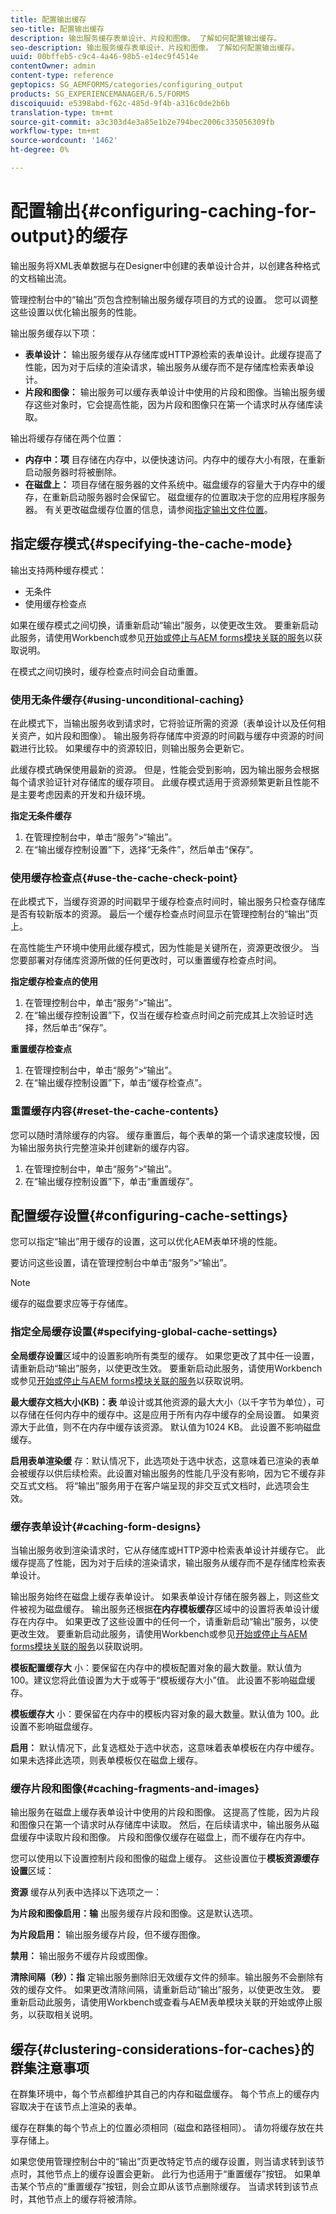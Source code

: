 ```yaml
---
title: 配置输出缓存
seo-title: 配置输出缓存
description: 输出服务缓存表单设计、片段和图像。 了解如何配置输出缓存。
seo-description: 输出服务缓存表单设计、片段和图像。 了解如何配置输出缓存。
uuid: 00bffeb5-c9c4-4a46-98b5-e14ec9f4514e
contentOwner: admin
content-type: reference
geptopics: SG_AEMFORMS/categories/configuring_output
products: SG_EXPERIENCEMANAGER/6.5/FORMS
discoiquuid: e5398abd-f62c-485d-9f4b-a316c0de2b6b
translation-type: tm+mt
source-git-commit: a3c303d4e3a85e1b2e794bec2006c335056309fb
workflow-type: tm+mt
source-wordcount: '1462'
ht-degree: 0%

---
```



# 配置输出{#configuring-caching-for-output}的缓存

输出服务将XML表单数据与在Designer中创建的表单设计合并，以创建各种格式的文档输出流。

管理控制台中的“输出”页包含控制输出服务缓存项目的方式的设置。 您可以调整这些设置以优化输出服务的性能。

输出服务缓存以下项：

* **表单设计：** 输出服务缓存从存储库或HTTP源检索的表单设计。此缓存提高了性能，因为对于后续的渲染请求，输出服务从缓存而不是存储库检索表单设计。
* **片段和图像：** 输出服务可以缓存表单设计中使用的片段和图像。当输出服务缓存这些对象时，它会提高性能，因为片段和图像只在第一个请求时从存储库读取。

输出将缓存存储在两个位置：

* **内存中：项** 目存储在内存中，以便快速访问。内存中的缓存大小有限，在重新启动服务器时将被删除。
* **在磁盘上：** 项目存储在服务器的文件系统中。磁盘缓存的容量大于内存中的缓存，在重新启动服务器时会保留它。 磁盘缓存的位置取决于您的应用程序服务器。 有关更改磁盘缓存位置的信息，请参阅[指定输出文件位置](/help/forms/using/admin-help/specify-file-locations-output.md#specify-file-locations-for-output)。

## 指定缓存模式{#specifying-the-cache-mode}

输出支持两种缓存模式：

* 无条件
* 使用缓存检查点

如果在缓存模式之间切换，请重新启动“输出”服务，以使更改生效。 要重新启动此服务，请使用Workbench或参见[开始或停止与AEM forms模块关联的服务](/help/forms/using/admin-help/starting-stopping-services.md#start-or-stop-the-services-associated-with-aem-forms-modules)以获取说明。

在模式之间切换时，缓存检查点时间会自动重置。

### 使用无条件缓存{#using-unconditional-caching}

在此模式下，当输出服务收到请求时，它将验证所需的资源（表单设计以及任何相关资产，如片段和图像）。 输出服务将存储库中资源的时间戳与缓存中资源的时间戳进行比较。 如果缓存中的资源较旧，则输出服务会更新它。

此缓存模式确保使用最新的资源。 但是，性能会受到影响，因为输出服务会根据每个请求验证针对存储库的缓存项目。 此缓存模式适用于资源频繁更新且性能不是主要考虑因素的开发和升级环境。

**指定无条件缓存**

1. 在管理控制台中，单击“服务”>“输出”。
1. 在“输出缓存控制设置”下，选择“无条件”，然后单击“保存”。

### 使用缓存检查点{#use-the-cache-check-point}

在此模式下，当缓存资源的时间戳早于缓存检查点时间时，输出服务只检查存储库是否有较新版本的资源。 最后一个缓存检查点时间显示在管理控制台的“输出”页上。

在高性能生产环境中使用此缓存模式，因为性能是关键所在，资源更改很少。 当您要部署对存储库资源所做的任何更改时，可以重置缓存检查点时间。

**指定缓存检查点的使用**

1. 在管理控制台中，单击“服务”>“输出”。
1. 在“输出缓存控制设置”下，仅当在缓存检查点时间之前完成其上次验证时选择，然后单击“保存”。

**重置缓存检查点**

1. 在管理控制台中，单击“服务”>“输出”。
1. 在“输出缓存控制设置”下，单击“缓存检查点”。

### 重置缓存内容{#reset-the-cache-contents}

您可以随时清除缓存的内容。 缓存重置后，每个表单的第一个请求速度较慢，因为输出服务执行完整渲染并创建新的缓存内容。

1. 在管理控制台中，单击“服务”>“输出”。
1. 在“输出缓存控制设置”下，单击“重置缓存”。

## 配置缓存设置{#configuring-cache-settings}

您可以指定“输出”用于缓存的设置，这可以优化AEM表单环境的性能。

要访问这些设置，请在管理控制台中单击“服务”>“输出”。

>[!NOTE]
>
>缓存的磁盘要求应等于存储库。

### 指定全局缓存设置{#specifying-global-cache-settings}

**全局缓存设置**&#x200B;区域中的设置影响所有类型的缓存。 如果您更改了其中任一设置，请重新启动“输出”服务，以使更改生效。 要重新启动此服务，请使用Workbench或参见[开始或停止与AEM forms模块关联的服务](/help/forms/using/admin-help/starting-stopping-services.md#start-or-stop-the-services-associated-with-aem-forms-modules)以获取说明。

**最大缓存文档大小(KB)：表** 单设计或其他资源的最大大小（以千字节为单位），可以存储在任何内存中的缓存中。这是应用于所有内存中缓存的全局设置。 如果资源大于此值，则不在内存中缓存该资源。 默认值为1024 KB。 此设置不影响磁盘缓存。

**启用表单渲染缓** 存：默认情况下，此选项处于选中状态，这意味着已渲染的表单会被缓存以供后续检索。此设置对输出服务的性能几乎没有影响，因为它不缓存非交互式文档。 将“输出”服务用于在客户端呈现的非交互式文档时，此选项会生效。

### 缓存表单设计{#caching-form-designs}

当输出服务收到渲染请求时，它从存储库或HTTP源中检索表单设计并缓存它。 此缓存提高了性能，因为对于后续的渲染请求，输出服务从缓存而不是存储库检索表单设计。

输出服务始终在磁盘上缓存表单设计。 如果表单设计存储在服务器上，则这些文件被视为磁盘缓存。 输出服务还根据&#x200B;**在内存模板缓存**&#x200B;区域中的设置将表单设计缓存在内存中。 如果更改了这些设置中的任何一个，请重新启动“输出”服务，以使更改生效。 要重新启动此服务，请使用Workbench或参见[开始或停止与AEM forms模块关联的服务](/help/forms/using/admin-help/starting-stopping-services.md#start-or-stop-the-services-associated-with-aem-forms-modules)以获取说明。

**模板配置缓存大** 小：要保留在内存中的模板配置对象的最大数量。默认值为 100。建议您将此值设置为大于或等于“模板缓存大小”值。 此设置不影响磁盘缓存。

**模板缓存大** 小：要保留在内存中的模板内容对象的最大数量。默认值为 100。此设置不影响磁盘缓存。

**启用：** 默认情况下，此复选框处于选中状态，这意味着表单模板在内存中缓存。如果未选择此选项，则表单模板仅在磁盘上缓存。

### 缓存片段和图像{#caching-fragments-and-images}

输出服务在磁盘上缓存表单设计中使用的片段和图像。 这提高了性能，因为片段和图像只在第一个请求时从存储库中读取。 然后，在后续请求中，输出服务从磁盘缓存中读取片段和图像。 片段和图像仅缓存在磁盘上，而不缓存在内存中。

您可以使用以下设置控制片段和图像的磁盘上缓存。 这些设置位于&#x200B;**模板资源缓存设置**&#x200B;区域：

**资源** 缓存从列表中选择以下选项之一：

**为片段和图像启用：输** 出服务缓存片段和图像。这是默认选项。

**为片段启用：** 输出服务缓存片段，但不缓存图像。

**禁用：** 输出服务不缓存片段或图像。

**清除间隔（秒）：指** 定输出服务删除旧无效缓存文件的频率。输出服务不会删除有效的缓存文件。 如果更改清除间隔，请重新启动“输出”服务，以使更改生效。 要重新启动此服务，请使用Workbench或查看与AEM表单模块关联的开始或停止服务，以获取相关说明。

## 缓存{#clustering-considerations-for-caches}的群集注意事项

在群集环境中，每个节点都维护其自己的内存和磁盘缓存。 每个节点上的缓存内容取决于在该节点上渲染的表单。

缓存在群集的每个节点上的位置必须相同（磁盘和路径相同）。 请勿将缓存放在共享存储上。

如果您使用管理控制台中的“输出”页更改特定节点的缓存设置，则当请求转到该节点时，其他节点上的缓存设置会更新。 此行为也适用于“重置缓存”按钮。 如果单击某个节点的“重置缓存”按钮，则会立即从该节点删除缓存。 当请求转到该节点时，其他节点上的缓存将被清除。
